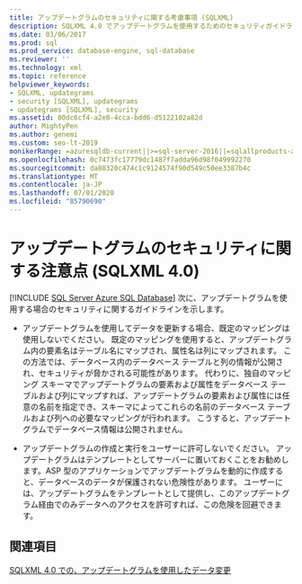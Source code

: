 ```yaml
---
title: アップデートグラムのセキュリティに関する考慮事項 (SQLXML)
description: SQLXML 4.0 でアップデートグラムを使用するためのセキュリティガイドラインについて説明します。
ms.date: 03/06/2017
ms.prod: sql
ms.prod_service: database-engine, sql-database
ms.reviewer: ''
ms.technology: xml
ms.topic: reference
helpviewer_keywords:
- SQLXML, updategrams
- security [SQLXML], updategrams
- updategrams [SQLXML], security
ms.assetid: 00dc6cf4-a2e8-4cca-bdd6-d5122102a82d
author: MightyPen
ms.author: genemi
ms.custom: seo-lt-2019
monikerRange: =azuresqldb-current||>=sql-server-2016||=sqlallproducts-allversions||>=sql-server-linux-2017||=azuresqldb-mi-current
ms.openlocfilehash: 0c7473fc17779dc1487f7adda96d98f049992270
ms.sourcegitcommit: da88320c474c1c9124574f90d549c50ee3387b4c
ms.translationtype: MT
ms.contentlocale: ja-JP
ms.lasthandoff: 07/01/2020
ms.locfileid: "85790690"
---
```

# <a name="updategram-security-considerations-sqlxml-40"></a>アップデートグラムのセキュリティに関する注意点 (SQLXML 4.0)
[!INCLUDE [SQL Server Azure SQL Database](../../../includes/applies-to-version/sql-asdb.md)]
  次に、アップデートグラムを使用する場合のセキュリティに関するガイドラインを示します。  
  
-   アップデートグラムを使用してデータを更新する場合、既定のマッピングは使用しないでください。 既定のマッピングを使用すると、アップデートグラム内の要素名はテーブル名にマップされ、属性名は列にマップされます。 この方法では、データベース内のデータベース テーブルと列の情報が公開され、セキュリティが脅かされる可能性があります。 代わりに、独自のマッピング スキーマでアップデートグラムの要素および属性をデータベース テーブルおよび列にマップすれば、アップデートグラムの要素および属性には任意の名前を指定でき、スキーマによってこれらの名前のデータベース テーブルおよび列への必要なマッピングが行われます。 こうすると、アップデートグラムでデータベース情報は公開されません。  
  
-   アップデートグラムの作成と実行をユーザーに許可しないでください。 アップデートグラムはテンプレートとしてサーバーに置いておくことをお勧めします。ASP 型のアプリケーションでアップデートグラムを動的に作成すると、データベースのデータが保護されない危険性があります。 ユーザーには、アップデートグラムをテンプレートとして提供し、このアップデートグラム経由でのみデータへのアクセスを許可すれば、この危険を回避できます。  
  
## <a name="see-also"></a>関連項目  
 [SQLXML 4.0 での、アップデートグラムを使用したデータ変更](../../../relational-databases/sqlxml-annotated-xsd-schemas-xpath-queries/updategrams/using-updategrams-to-modify-data-in-sqlxml-4-0.md)  
  
  
